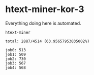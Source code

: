 # htext-miner-kor-3

Everything doing here is automated.

```
htext-miner

total: 2887/4514 (63.95657953035002%)

job0: 513
job1: 509
job2: 730
job3: 567
job4: 568
```